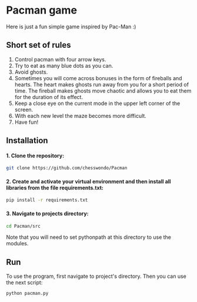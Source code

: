 # Pacman game
Here is just a fun simple game inspired by Pac-Man :)
## Short set of rules
1. Control pacman with four arrow keys.
2. Try to eat as many blue dots as you can.
3. Avoid ghosts.
4. Sometimes you will come across bonuses in the form of fireballs and hearts.
The heart makes ghosts run away from you for a short period of time.
The fireball makes ghosts move chaotic and allows you to eat them for the duration of its effect.
5. Keep a close eye on the current mode in the upper left corner of the screen.
6. With each new level the maze becomes more difficult.
7. Have fun!

## Installation
#### 1. Clone the repository:
```bash
git clone https://github.com/chesswondo/Pacman
```
#### 2. Create and activate your virtual environment and then install all libraries from the file requirements.txt:
```bash
pip install -r requirements.txt
```

#### 3. Navigate to projects directory:
```bash
cd Pacman/src
```
Note that you will need to set pythonpath at this directory to use the modules.

## Run
To use the program, first navigate to project's directory. Then you can use the next script:
```bash
python pacman.py
```
